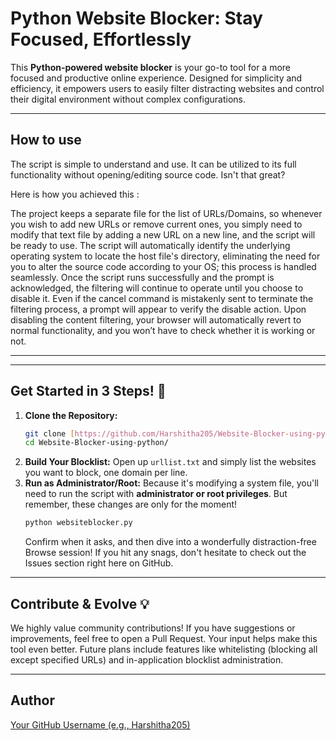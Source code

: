# Python Website Blocker: Stay Focused, Effortlessly 

This **Python-powered website blocker** is your go-to tool for a more focused and productive online experience. Designed for simplicity and efficiency, it empowers users to easily filter distracting websites and control their digital environment without complex configurations.

---

## How to use

The script is simple to understand and use. It can be utilized to its full functionality without opening/editing source code. Isn't that great?

Here is how you achieved this :

The project keeps a separate file for the list of URLs/Domains, so whenever you wish to add new URLs or remove current ones, you simply need to modify that text file by adding a new URL on a new line, and the script will be ready to use. The script will automatically identify the underlying operating system to locate the host file's directory, eliminating the need for you to alter the source code according to your OS; this process is handled seamlessly. Once the script runs successfully and the prompt is acknowledged, the filtering will continue to operate until you choose to disable it. Even if the cancel command is mistakenly sent to terminate the filtering process, a prompt will appear to verify the disable action. Upon disabling the content filtering, your browser will automatically revert to normal functionality, and you won’t have to check whether it is working or not.


---

---

## Get Started in 3 Steps! 🚀

1.  **Clone the Repository:**
    ```bash
    git clone [https://github.com/Harshitha205/Website-Blocker-using-python.git](https://github.com/Harshitha205/Website-Blocker-using-python.git)
    cd Website-Blocker-using-python/
    ```
2.  **Build Your Blocklist:** Open up `urllist.txt` and simply list the websites you want to block, one domain per line.
3.  **Run as Administrator/Root:** Because it's modifying a system file, you'll need to run the script with **administrator or root privileges**. But remember, these changes are only for the moment!
    ```bash
    python websiteblocker.py
    ```
    Confirm when it asks, and then dive into a wonderfully distraction-free Browse session! If you hit any snags, don't hesitate to check out the Issues section right here on GitHub.

---

## Contribute & Evolve 💡

We highly value community contributions! If you have suggestions or improvements, feel free to open a Pull Request. Your input helps make this tool even better. Future plans include features like whitelisting (blocking all except specified URLs) and in-application blocklist administration.

---

## Author

[Your GitHub Username (e.g., Harshitha205)](https://github.com/Harshitha205/)

